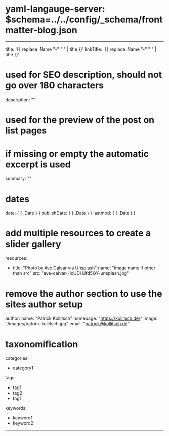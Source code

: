 # yaml-langauge-server: $schema=../../config/_schema/frontmatter-blog.json
---
title: '{{ replace .Name "-" " " | title }}'
linkTitle: '{{ replace .Name "-" " " | title }}'
# used for SEO description, should not go over 180 characters
description: ""
# used for the preview of the post on list pages
# if missing or empty the automatic excerpt is used
summary: ""

# dates
date: { { .Date } }
publishDate: { { .Date } }
lastmod: { { .Date } }

# add multiple resources to create a slider gallery
resources:
  - title: "Photo by [Ave Calvar](https://unsplash.com/@shotbyrain) via [Unsplash](https://unsplash.com/)"
    name: "image name if other than src"
    src: "ave-calvar-HcUDHJfd5GY-unsplash.jpg"

# remove the author section to use the sites author setup
author:
  name: "Patrick Kollitsch"
  homepage: "https://kollitsch.de/"
  image: "/images/patrick-kollitsch.jpg"
  email: "patrick@kollitsch.de"

# taxonomification
categories:
  - category1

tags:
  - tag1
  - tag2
  - tag1

keywords:
  - keyword1
  - keyword2
---
